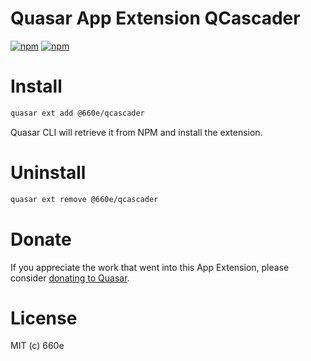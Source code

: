 # Quasar App Extension QCascader

[![npm](https://img.shields.io/npm/v/@660e/quasar-app-extension-qcascader.svg?label=@660e/quasar-app-extension-qcascader)](https://www.npmjs.com/package/@660e/quasar-app-extension-qcascader)
[![npm](https://img.shields.io/npm/dt/@660e/quasar-app-extension-qcascader.svg)](https://www.npmjs.com/package/@660e/quasar-app-extension-qcascader)

# Install

```bash
quasar ext add @660e/qcascader
```

Quasar CLI will retrieve it from NPM and install the extension.

# Uninstall

```bash
quasar ext remove @660e/qcascader
```

# Donate

If you appreciate the work that went into this App Extension, please consider [donating to Quasar](https://donate.quasar.dev).

# License

MIT (c) 660e
